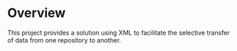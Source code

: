 Overview
========

This project provides a solution using XML to facilitate the selective transfer of data from one repository to another.
